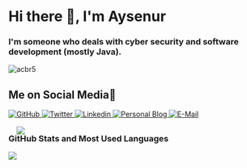 <!--
**acbr5/acbr5** is a ✨ _special_ ✨ repository because its `README.md` (this file) appears on your GitHub profile.

Here are some ideas to get you started:

- 🔭 I’m currently working on ...
- 🌱 I’m currently learning ...
- 👯 I’m looking to collaborate on ...
- 🤔 I’m looking for help with ...
- 💬 Ask me about ...
- 📫 How to reach me: ...
- 😄 Pronouns: ...
- ⚡ Fun fact: ...
-->
# Hi there 👋, I'm Aysenur
<h3 align="left">I'm someone who deals with cyber security and software development (mostly Java).</h3>
<p align="left"> <img src="https://komarev.com/ghpvc/?username=acbr5&style=flat-square&color=yellow" alt="acbr5" /> </p>

## Me on Social Media:woman:

<p align="left">  
  <a href="https://github.com/acbr5?tab=followers">
    <img src="https://img.shields.io/github/followers/acbr5?label=Followers&logo=GitHub&style=for-the-badge" alt="GitHub" />
  </a>
  <a href="https://twitter.com/nurayse47" target="blank">
    <img src="https://img.shields.io/twitter/follow/nurayse47?label=Twitter&logo=twitter&style=for-the-badge" alt="Twitter" />
  </a>
  <a href="https://www.linkedin.com/in/aysecybersec/" target="blank">
    <img src="https://img.shields.io/badge/LinkedIn-0077B5?style=for-the-badge&logo=linkedin&logoColor=white" alt="Linkedin" />
  </a>
  <a href="https://allofsecurity.wordpress.com">
    <img src="https://img.shields.io/badge/Wordpress-21759B?style=for-the-badge&logo=wordpress&logoColor=white" alt="Personal Blog" />
  </a>
 <a href="mailto:nurayse47@gmail.com">
    <img src="https://img.shields.io/badge/Gmail-D14836?style=for-the-badge&logo=gmail&logoColor=white" alt="E-Mail" />
  </a>
</p>

## <h3 align="left">GitHub Stats and Most Used Languages</h3>

<a href="https://camo.githubusercontent.com/bfb70a2cca2d78bc5a97b5afab36cd6cc1f9ce36e88b1659da41afe1e07fb687/68747470733a2f2f6769746875622d726561646d652d73746174732e76657263656c2e6170702f6170693f757365726e616d653d616362723526686964653d636f6e74726962732c707273">
  <img style="margin-top:-50px" src="https://github-readme-stats.vercel.app/api?username=acbr5&count_private=true&include_all_commits=true&show_icons=true&title_color=007bff&text_color=e7e7e7&icon_color=007bff&bg_color=171c28" />
<a />
<a style="float:left">
  <img src="https://github-readme-stats.sabesansathananthan.vercel.app/api/top-langs/?username=acbr5&count_private=true&include_all_commits=true&show_icons=true&title_color=007bff&text_color=e7e7e7&icon_color=007bff&bg_color=171c28"
</a>
